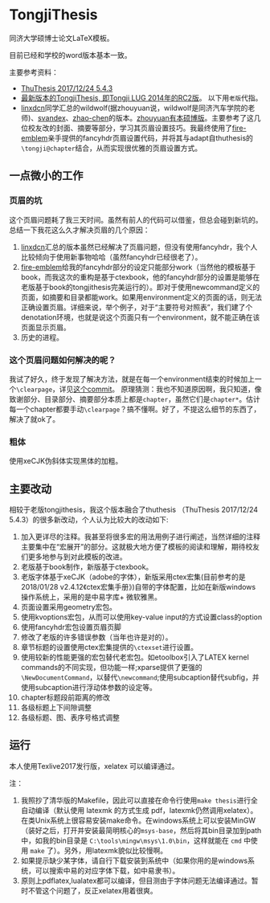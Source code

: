 # TongjiThesis
同济大学硕博士论文LaTeX模板。

目前已经和学校的word版本基本一致。

主要参考资料：
* [ThuThesis 2017/12/24 5.4.3](https://github.com/xueruini/thuthesis)
* [最新版本的TongjiThesis, 即Tongji LUG 2014年的RC2版](https://sourceforge.net/projects/tongjithesis/)。 以下用`老版`代指。
* [linxdcn](https://github.com/linxdcn/TongjiThesis)同学汇总的wildwolf(据zhouyuan说，wildwolf是同济汽车学院的老师)、[svandex](https://github.com/svandex/masthesis)、[zhao-chen](https://github.com/zhao-chen/TongjiThesis)的版本。[zhouyuan有本硕博版](https://github.com/zhouyuan/tongjithesis)。主要参考了这几位校友改的封面、摘要等部分，学习其页眉设置技巧。我最终使用了[fire-emblem](https://github.com/fire-emblem/)亲手提供的fancyhdr页眉设置代码，并将其与adapt自thuthesis的`\tongji@chapter`结合，从而实现很优雅的页眉设置方式。

## 一点微小的工作
### 页眉的坑
这个页眉问题耗了我三天时间。虽然有前人的代码可以借鉴，但总会碰到新坑的。
总结一下我花这么久才解决页眉的几个原因：
1. [linxdcn](https://github.com/linxdcn/TongjiThesis)汇总的版本虽然已经解决了页眉问题，但没有使用fancyhdr，我个人比较倾向于使用新事物哈哈（虽然fancyhdr已经很老了）。
2. [fire-emblem](https://github.com/fire-emblem/)给我的fancyhdr部分的设定只能部分work（当然他的模板基于book，而我这次的重构是基于ctexbook，他的fancyhdr部分的设置是能够在老版基于book的tongjithesis完美运行的）。即对于使用newcommand定义的页面，如摘要和目录都能work。如果用environment定义的页面的话，则无法正确设置页眉。详细来说，举个例子，对于“主要符号对照表”，我们建了个denotation环境，也就是说这个页面只有一个environment，就不能正确在该页面显示页眉。
3. 历史的进程。

###  这个页眉问题如何解决的呢？
我试了好久，终于发现了解决方法，就是在每一个environment结束的时候加上一个`\clearpage`，详见[这个commit](https://github.com/marquistj13/TongjiThesis/commit/107dc2291b2466058864f6b0dba563cb9b95055b)。
原理猜测：我也不知道原因啊，我只知道，像致谢部分、目录部分、摘要部分本质上都是`chapter`，虽然它们是`chapter*`。估计每一个chapter都要手动`\clearpage`？搞不懂啊。好了，不提这么细节的东西了，解决了就ok了。

### 粗体
使用xeCJK伪斜体实现黑体的加粗。

## 主要改动
相较于老版tongjithesis，我这个版本融合了thuthesis （ThuThesis 2017/12/24 5.4.3）的很多新改动，个人认为比较大的改动如下:
1. 加入更详尽的注释。我甚至将很多宏的用法用例子进行阐述，当然详细的注释主要集中在“宏展开”的部分。这就极大地方便了模板的阅读和理解，期待校友们更多地参与到对此模板的改进。
1. 老版基于book制作，新版基于ctexbook。
1. 老版字体基于xeCJK（adobe的字体），新版采用ctex宏集(目前参考的是2018/01/28 v2.4.12《ctex宏集手册》)自带的字体配置，比如在新版windows操作系统上，采用的是中易字库+ 微软雅黑。
1. 页面设置采用geometry宏包。
1. 使用kvoptions宏包，从而可以使用key-value input的方式设置class的option
1. 使用fancyhdr宏包设置页眉页脚
1. 修改了老版的许多错误参数（当年也许是对的）。
1. 章节标题的设置使用ctex宏集提供的`\ctexset`进行设置。
1. 使用较新的性能更强的宏包替代老宏包。如etoolbox引入了LATEX kernel commands的不同实现，但功能一样;xparse提供了更强的`\NewDocumentCommand`，以替代`\newcommand`;使用subcaption替代subfig，并使用subcaption进行浮动体参数的设定等。
1. chapter标题段前距离的修改
1. 各级标题上下间隙调整
1. 各级标题、图、表序号格式调整

## 运行
本人使用Texlive2017发行版，xelatex 可以编译通过。

注：
1. 我照抄了清华版的Makefile，因此可以直接在命令行使用`make thesis`进行全自动编译（默认使用 latexmk 的方式生成 pdf，latexmk仍然调用xelatex）。在类Unix系统上很容易安装make命令。在windows系统上可以安装MinGW（装好之后，打开并安装最简明核心的`msys-base`，然后将其bin目录加到path中，如我的bin目录是 `C:\tools\mingw\msys\1.0\bin`，这样就能在 `cmd` 中使用 `make` 了）。另外，用latexmk貌似比较慢啊。
1. 如果提示缺少某字体，请自行下载安装到系统中（如果你用的是windows系统，可以搜索中易的对应字体下载，如中易隶书）。
1. 原则上pdflatex,lualatex都可以编译，但目测由于字体问题无法编译通过。暂时不管这个问题了，反正xelatex用着很爽。

